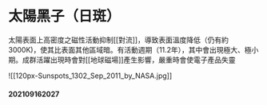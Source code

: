 # 太陽黑子（日斑）

太陽表面上高密度之磁性活動抑制[[對流]]，導致表面溫度降低（仍有約3000K)，使其比表面其他區域暗。有活動週期（11.2年），其中會出現極大、極小期。成群活躍出現時會對[[地球磁場]]產生影響，嚴重時會使電子產品失靈

![[120px-Sunspots_1302_Sep_2011_by_NASA.jpg]]

#### 202109162027